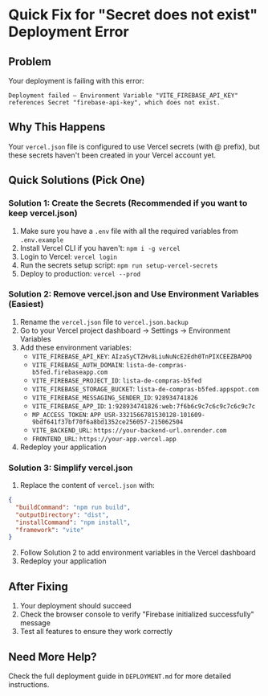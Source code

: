 # Quick Fix for "Secret does not exist" Deployment Error

## Problem
Your deployment is failing with this error:
```
Deployment failed — Environment Variable "VITE_FIREBASE_API_KEY" references Secret "firebase-api-key", which does not exist.
```

## Why This Happens
Your `vercel.json` file is configured to use Vercel secrets (with @ prefix), but these secrets haven't been created in your Vercel account yet.

## Quick Solutions (Pick One)

### Solution 1: Create the Secrets (Recommended if you want to keep vercel.json)
1. Make sure you have a `.env` file with all the required variables from `.env.example`
2. Install Vercel CLI if you haven't: `npm i -g vercel`
3. Login to Vercel: `vercel login`
4. Run the secrets setup script: `npm run setup-vercel-secrets`
5. Deploy to production: `vercel --prod`

### Solution 2: Remove vercel.json and Use Environment Variables (Easiest)
1. Rename the `vercel.json` file to `vercel.json.backup`
2. Go to your Vercel project dashboard → Settings → Environment Variables
3. Add these environment variables:
   - `VITE_FIREBASE_API_KEY`: `AIzaSyCTZHv8LiuNuNcE2Edh0TnPIXCEEZBAPOQ`
   - `VITE_FIREBASE_AUTH_DOMAIN`: `lista-de-compras-b5fed.firebaseapp.com`
   - `VITE_FIREBASE_PROJECT_ID`: `lista-de-compras-b5fed`
   - `VITE_FIREBASE_STORAGE_BUCKET`: `lista-de-compras-b5fed.appspot.com`
   - `VITE_FIREBASE_MESSAGING_SENDER_ID`: `928934741826`
   - `VITE_FIREBASE_APP_ID`: `1:928934741826:web:7f6b6c9c7c6c9c7c6c9c7c`
   - `MP_ACCESS_TOKEN`: `APP_USR-3321566781530128-101609-9bdf641f37bf70f6a8bd1352ce256057-215062504`
   - `VITE_BACKEND_URL`: `https://your-backend-url.onrender.com`
   - `FRONTEND_URL`: `https://your-app.vercel.app`
4. Redeploy your application

### Solution 3: Simplify vercel.json
1. Replace the content of `vercel.json` with:
```json
{
  "buildCommand": "npm run build",
  "outputDirectory": "dist",
  "installCommand": "npm install",
  "framework": "vite"
}
```
2. Follow Solution 2 to add environment variables in the Vercel dashboard
3. Redeploy your application

## After Fixing
1. Your deployment should succeed
2. Check the browser console to verify "Firebase initialized successfully" message
3. Test all features to ensure they work correctly

## Need More Help?
Check the full deployment guide in `DEPLOYMENT.md` for more detailed instructions.